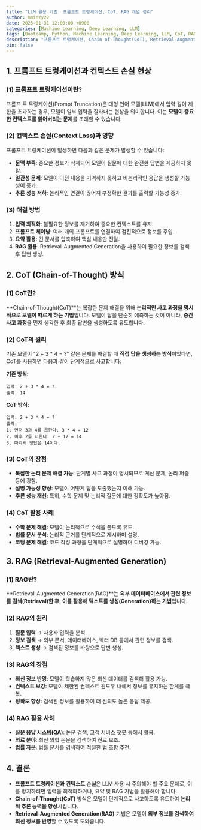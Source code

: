 ```yaml
---
title: "LLM 활용 기법: 프롬프트 트렁케이션, CoT, RAG 개념 정리"
author: mminzy22
date: 2025-01-31 12:00:00 +0900
categories: [Machine Learning, Deep Learning, LLM]
tags: [Bootcamp, Python, Machine Learning, Deep Learning, LLM, CoT, RAG, TIL]
description: "프롬프트 트렁케이션, Chain-of-Thought(CoT), Retrieval-Augmented Generation(RAG) 개념 정리"
pin: false
---
```



## 1. 프롬프트 트렁케이션과 컨텍스트 손실 현상

### (1) 프롬프트 트렁케이션이란?
프롬프 트 트렁케이션(Prompt Truncation)은 대형 언어 모델(LLM)에서 입력 길이 제한을 초과하는 경우, 모델이 일부 입력을 잘라내는 현상을 의미합니다. 이는 **모델이 중요한 컨텍스트를 잃어버리는 문제**를 초래할 수 있습니다.

### (2) 컨텍스트 손실(Context Loss)과 영향
프롬프트 트렁케이션이 발생하면 다음과 같은 문제가 발생할 수 있습니다:
- **문맥 부족**: 중요한 정보가 삭제되어 모델이 질문에 대한 완전한 답변을 제공하지 못함.
- **일관성 문제**: 모델이 이전 내용을 기억하지 못하고 비논리적인 응답을 생성할 가능성이 증가.
- **추론 성능 저하**: 논리적인 연결이 끊어져 부정확한 결과를 출력할 가능성 증가.

### (3) 해결 방법
1. **입력 최적화**: 불필요한 정보를 제거하여 중요한 컨텍스트를 유지.
2. **프롬프트 체이닝**: 여러 개의 프롬프트를 연결하여 점진적으로 정보를 주입.
3. **요약 활용**: 긴 문서를 압축하여 핵심 내용만 전달.
4. **RAG 활용**: Retrieval-Augmented Generation을 사용하여 필요한 정보를 검색 후 답변 생성.


## 2. CoT (Chain-of-Thought) 방식

### (1) CoT란?
**Chain-of-Thought(CoT)**는 복잡한 문제 해결을 위해 **논리적인 사고 과정을 명시적으로 모델이 따르게 하는 기법**입니다. 모델이 답을 단순히 예측하는 것이 아니라, **중간 사고 과정**을 먼저 생각한 후 최종 답변을 생성하도록 유도합니다.

### (2) CoT의 원리
기존 모델이 "2 + 3 * 4 = ?" 같은 문제를 해결할 때 **직접 답을 생성하는 방식**이었다면, CoT를 사용하면 다음과 같이 단계적으로 사고합니다:

**기존 방식:**

```
입력: 2 + 3 * 4 = ?
출력: 14
```

**CoT 방식:**

```
입력: 2 + 3 * 4 = ?
출력:
1. 먼저 3과 4를 곱한다. 3 * 4 = 12
2. 이후 2를 더한다. 2 + 12 = 14
3. 따라서 정답은 14이다.
```

### (3) CoT의 장점
- **복잡한 논리 문제 해결 가능**: 단계별 사고 과정이 명시되므로 계산 문제, 논리 퍼즐 등에 강함.
- **설명 가능성 향상**: 모델이 어떻게 답을 도출했는지 이해 가능.
- **추론 성능 개선**: 특히, 수학 문제 및 논리적 질문에 대한 정확도가 높아짐.

### (4) CoT 활용 사례
- **수학 문제 해결**: 모델이 논리적으로 수식을 풀도록 유도.
- **법률 문서 분석**: 논리적 근거를 단계적으로 제시하며 설명.
- **코딩 문제 해결**: 코드 작성 과정을 단계적으로 설명하며 디버깅 가능.


## 3. RAG (Retrieval-Augmented Generation)

### (1) RAG란?
**Retrieval-Augmented Generation(RAG)**는 **외부 데이터베이스에서 관련 정보를 검색(Retrieval)한 후, 이를 활용해 텍스트를 생성(Generation)하는 기법**입니다.

### (2) RAG의 원리
1. **질문 입력** → 사용자 입력을 분석.
2. **정보 검색** → 외부 문서, 데이터베이스, 벡터 DB 등에서 관련 정보를 검색.
3. **텍스트 생성** → 검색된 정보를 바탕으로 답변 생성.

### (3) RAG의 장점
- **최신 정보 반영**: 모델이 학습하지 않은 최신 데이터를 검색해 활용 가능.
- **컨텍스트 보강**: 모델이 제한된 컨텍스트 윈도우 내에서 정보를 유지하는 한계를 극복.
- **정확도 향상**: 검색된 정보를 활용하여 더 신뢰도 높은 응답 제공.

### (4) RAG 활용 사례
- **질문 응답 시스템(QA)**: 논문 검색, 고객 서비스 챗봇 등에서 활용.
- **의료 분야**: 최신 의학 논문을 검색하여 진료 보조.
- **법률 자문**: 법률 문서를 검색하여 적절한 법 조항 추천.


## 4. 결론

- **프롬프트 트렁케이션과 컨텍스트 손실**은 LLM 사용 시 주의해야 할 주요 문제로, 이를 방지하려면 입력을 최적화하거나, 요약 및 RAG 기법을 활용해야 합니다.
- **Chain-of-Thought(CoT)** 방식은 모델이 단계적으로 사고하도록 유도하여 **논리적 추론 능력을 향상**시킵니다.
- **Retrieval-Augmented Generation(RAG)** 기법은 모델이 **외부 정보를 검색하여 최신 정보를 반영**할 수 있도록 도와줍니다.
